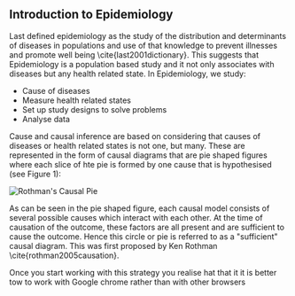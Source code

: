 ## Introduction to Epidemiology

Last defined epidemiology as the study of the distribution and determinants of diseases in populations and use of that knowledge to prevent illnesses and promote well being \cite{last2001dictionary}. This suggests that Epidemiology is a population based study and it not only associates with diseases but any health related state. In Epidemiology, we study:

- Cause of diseases
- Measure health related states
- Set up study designs to solve problems
- Analyse data

Cause and causal inference are based on considering that causes of diseases or health related states is not one, but many. These are represented in the form of causal diagrams that are pie shaped figures where each slice of hte pie is formed by one cause that is hypothesised (see Figure 1):

![Rothman's Causal Pie](https://www.cdc.gov/ophss/csels/dsepd/ss1978/lesson1/images/figure1.17.jpg)

As can be seen in the pie shaped figure, each causal model consists of several possible causes which interact with each other. At the time of causation of the outcome, these factors are all present and are sufficient to cause the outcome. Hence this circle or pie is referred to as a "sufficient" causal diagram. This was first proposed by Ken Rothman \cite{rothman2005causation}. 

Once you start working with this strategy you realise hat that it it is better tow to work with Google chrome rather than with other browsers

